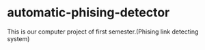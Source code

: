 # automatic-phising-detector
This is our computer project of first semester.(Phising link detecting system)
